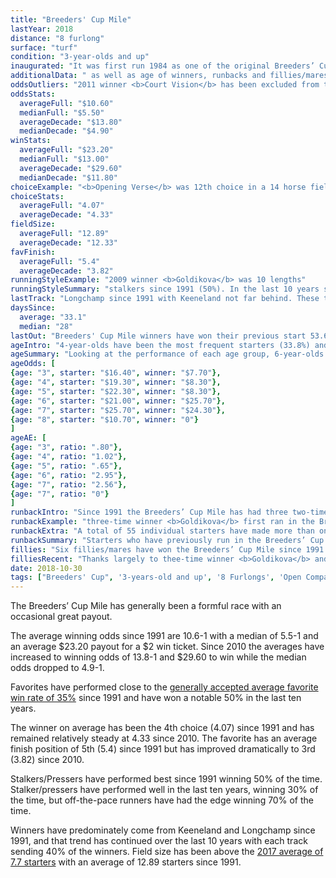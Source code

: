```yaml
---
title: "Breeders' Cup Mile"
lastYear: 2018
distance: "8 furlong"
surface: "turf"
condition: "3-year-olds and up"
inaugurated: "It was first run 1984 as one of the original Breeders’ Cup races"
additionalData: " as well as age of winners, runbacks and fillies/mares"
oddsOutliers: "2011 winner <b>Court Vision</b> has been excluded from the chart below as an outlier at $1 odds of 64.8-1"
oddsStats:
  averageFull: "$10.60"
  medianFull: "$5.50"
  averageDecade: "$13.80"
  medianDecade: "$4.90"
winStats:
  averageFull: "$23.20"
  medianFull: "$13.00"
  averageDecade: "$29.60"
  medianDecade: "$11.80"
choiceExample: "<b>Opening Verse</b> was 12th choice in a 14 horse field"
choiceStats:
  averageFull: "4.07"
  averageDecade: "4.33"
fieldSize:
  averageFull: "12.89"
  averageDecade: "12.33"
favFinish:
  averageFull: "5.4"
  averageDecade: "3.82"
runningStyleExample: "2009 winner <b>Goldikova</b> was 10 lengths"
runningStyleSummary: "stalkers since 1991 (50%). In the last 10 years stalkers have won 30% but off-the-pace runners have had the edge, winning 70% of the time"
lastTrack: "Longchamp since 1991 with Keeneland not far behind. These two tracks have also dominated the last decade, each sending four winners. Winners have on average races in the last 33 days"
daysSince:
  average: "33.1"
  median: "28"
lastOut: "Breeders' Cup Mile winners have won their previous start 53.6% of the time and finished in the money (first, second or third) almost 90% of the time."
ageIntro: "4-year-olds have been the most frequent starters (33.8%) and winners (39.2%) of the Breeders’ Cup Mile since 1991. 25% of the winners have 3-year-olds while 21% have 5-year-olds, but 5-year-olds have started a bit more frequently than 3-year-olds. 6-, 7- and 8-year-olds make up 14% of all starters in the time frame"
ageSummary: "Looking at the performance of each age group, 6-year-olds had the highest win rate to relative starters at 9.6% but there isn't that much difference between the age groups given the larger overall number of starters as compared to non-Breeders' Cup stakes races. 6- and 7-year-olds have outperformed their expected odds."
ageOdds: [
{age: "3", starter: "$16.40", winner: "$7.70"},
{age: "4", starter: "$19.30", winner: "$8.30"},
{age: "5", starter: "$22.30", winner: "$8.30"},
{age: "6", starter: "$21.00", winner: "$25.70"},
{age: "7", starter: "$25.70", winner: "$24.30"},
{age: "8", starter: "$10.70", winner: "0"}
]
ageAE: [
{age: "3", ratio: ".80"},
{age: "4", ratio: "1.02"},
{age: "5", ratio: ".65"},
{age: "6", ratio: "2.95"},
{age: "7", ratio: "2.56"},
{age: "7", ratio: "0"}
]
runbackIntro: "Since 1991 the Breeders’ Cup Mile has had three two-time winners (<b>Lure</b> 1992-1993, <b>Da Hoss</b> 1996 & 1998, <b>Wise Dan</b> 2012-2013) and one three-time winner (<b>Goldikova</b> 2008-2010)."
runbackExample: "three-time winner <b>Goldikova</b> first ran in the Breeders’ Cup Mile in 2008, finishing first. She ran back to win in 2009 and 2010, then again to finish 3rd in 2011"
runbackExtra: "A total of 55 individual starters have made more than one start in the Breeders’ Cup Mile since 1991 for a total of 45 run back starts."
runbackSummary: "Starters who have previously run in the Breeders’ Cup Mile have only won 9.09% of the time since 1991 and have finished in the money (first, second or third) 18.2% of the time."
fillies: "Six fillies/mares have won the Breeders’ Cup Mile since 1991. In that time frame 48 fillies/mares have started for a 12.5% win rate relative to number of starts. Fillies and mares fared a bit better hitting the board, running in the money 13 times, or 27% of the time, relative to starts."
filliesRecent: "Thanks largely to thee-time winner <b>Goldikova</b> and <b>Tepin</b>, fillies and mares have fared much better in the last ten years with a win rate of 16.7% relative to starts."
date: 2018-10-30
tags: ["Breeders' Cup", '3-years-old and up', '8 Furlongs', 'Open Company', 'Turf']
---
```


The Breeders’ Cup Mile has generally been a formful race with an occasional great payout.

The average winning odds since 1991 are 10.6-1 with a median of 5.5-1 and an average $23.20 payout for a $2 win ticket. Since 2010 the averages have increased to winning odds of 13.8-1 and $29.60 to win while the median odds dropped to 4.9-1.

Favorites have performed close to the [generally accepted average favorite win rate of 35%](http://agameofskill.com/how-well-do-horse-racing-favorites-perform/) since 1991 and have won a notable 50% in the last ten years.

The winner on average has been the 4th choice (4.07) since 1991 and has remained relatively steady at 4.33 since 2010. The favorite has an average finish position of 5th (5.4) since 1991 but has improved dramatically to 3rd (3.82) since 2010.

Stalkers/Pressers have performed best since 1991 winning 50% of the time. Stalker/pressers have performed well in the last ten years, winning 30% of the time, but off-the-pace runners have had the edge winning 70% of the time.

Winners have predominately come from Keeneland and Longchamp since 1991, and that trend has continued over the last 10 years with each track sending 40% of the winners. Field size has been above the [2017 average of 7.7 starters](http://jockeyclub.com/factbook/races_pass.asp?whatyr=2017) with an average of 12.89 starters since 1991.
